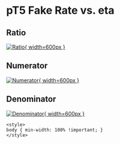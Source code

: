 # pT5 Fake Rate vs. eta

## Ratio

[![Ratio](../mtv/var/pT5_fakerate_eta.png){ width=600px }](../mtv/var/pT5_fakerate_eta.pdf)

## Numerator

[![Numerator](../mtv/num/pT5_fakerate_eta_num.png){ width=600px }](../mtv/num/pT5_fakerate_eta_num.pdf)

## Denominator

[![Denominator](../mtv/den/pT5_fakerate_eta_den.png){ width=600px }](../mtv/den/pT5_fakerate_eta_den.pdf)


``` {=html}
<style>
body { min-width: 100% !important; }
</style>
```
